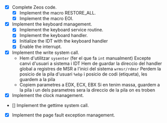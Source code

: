 - [x] Complete Zeos code.
    - [x] Implement the macro RESTORE_ALL.
    - [x] Implement the macro EOI.
- [x] Implement the keyboard management.
    - [x] Implement the keyboard service routine.
    - [x] Implement the keyboard handler.
    - [x] Initialize the IDT with the keyboard handler
    - [x] Enable the interrupt.
- [x] Implement the write system call.
    - Hem d'utilitzar `sysenter` (fer el que fa `int` manualment)
      Excepte canvi d'usuari a sistema i IDT
      Hem de guardar la direccio del handler global a registres de MSR a l'inici del sistema `wrmsr/rdmsr`
      Perdem la posicio de la pila d'usuari `%ebp` i posicio de codi (etiqueta), les guardem a la pila
    - Copiem parametres a EDX, ECX, EBX
      Si en tenim massa, guardem a la pila i un dels parametres sera la direccio de la pila on es troben
- [x] Implement the clock management.
- [] Implement the gettime system call.
- [x] Implement the page fault exception management.